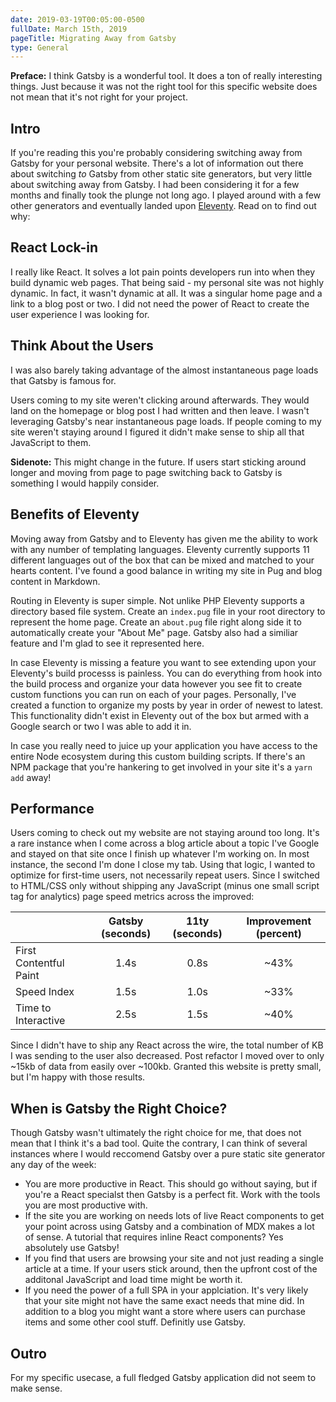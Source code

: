 ```yaml
---
date: 2019-03-19T00:05:00-0500
fullDate: March 15th, 2019
pageTitle: Migrating Away from Gatsby
type: General
---
```


**Preface:** I think Gatsby is a wonderful tool. It does a ton of really interesting things. Just because it was not the right tool for this specific website does not mean that it's not right for your project.

## Intro

If you're reading this you're probably considering switching away from Gatsby for your personal website. There's a lot of information out there about switching *to* Gatsby from other static site generators, but very little about switching away from Gatsby. I had been considering it for a few months and finally took the plunge not long ago. I played around with a few other generators and eventually landed upon [Eleventy](https://www.11ty.io/). Read on to find out why:

## React Lock-in

I really like React. It solves a lot pain points developers run into when they build dynamic web pages. That being said - my personal site was not highly dynamic. In fact, it wasn't dynamic at all. It was a singular home page and a link to a blog post or two. I did not need the power of React to create the user experience I was looking for.

## Think About the Users

I was also barely taking advantage of the almost instantaneous page loads that Gatsby is famous for. 

Users coming to my site weren't clicking around afterwards. They would land on the homepage or blog post I had written and then leave. I wasn't leveraging Gatsby's near instantaneous page loads. If people coming to my site weren't staying around I figured it didn't make sense to ship all that JavaScript to them. 

**Sidenote:** This might change in the future. If users start sticking around longer and moving from page to page switching back to Gatsby is something I would happily consider.

## Benefits of Eleventy

Moving away from Gatsby and to Eleventy has given me the ability to work with any number of templating languages. Eleventy currently supports 11 different languages out of the box that can be mixed and matched to your hearts content. I've found a good balance in writing my site in Pug and blog content in Markdown.

Routing in Eleventy is super simple. Not unlike PHP Eleventy supports a directory based file system. Create an `index.pug` file in your root directory to represent the home page. Create an `about.pug` file right along side it to automatically create your "About Me" page. Gatsby also had a similiar feature and I'm glad to see it represented here.

In case Eleventy is missing a feature you want to see extending upon your Eleventy's build processs is painless. You can do everything from hook into the build process and organize your data however you see fit to create custom functions you can run on each of your pages. Personally, I've created a function to organize my posts by year in order of newest to latest. This functionality didn't exist in Eleventy out of the box but armed with a Google search or two I was able to add it in. 

In case you really need to juice up your application you have access to the entire Node ecosystem during this custom building scripts. If there's an NPM package that you're hankering to get involved in your site it's a `yarn add` away!

## Performance

Users coming to check out my website are not staying around too long. It's a rare instance when I come across a blog article about a topic I've Google and stayed on that site once I finish up whatever I'm working on. In most instance, the second I'm done I close my tab. Using that logic, I wanted to optimize for first-time users, not necessarily repeat users. Since I switched to HTML/CSS only without shipping any JavaScript (minus one small script tag for analytics) page speed metrics across the improved:

|                        | Gatsby <span class="writing__table-unit">(seconds)<span> | 11ty <span class="writing__table-unit">(seconds)<span> | Improvement <span class="writing__table-unit">(percent)<span> |
| ---------------------- | :------------------------------------------------------: | :----------------------------------------------------: | :-----------------------------------------------------------: |
| First Contentful Paint |                           1.4s                           |                          0.8s                          |                             ~43%                              |
| Speed Index            |                           1.5s                           |                          1.0s                          |                             ~33%                              |
| Time to Interactive    |                           2.5s                           |                          1.5s                          |                             ~40%                              |

Since I didn't have to ship any React across the wire, the total number of KB I was sending to the user also decreased. Post refactor I moved over to only ~15kb of data from easily over ~100kb. Granted this website is pretty small, but I'm happy with those results.

## When is Gatsby the Right Choice?

Though Gatsby wasn't ultimately the right choice for me, that does not mean that I think it's a bad tool. Quite the contrary, I can think of several instances where I would reccomend Gatsby over a pure static site generator any day of the week:
- You are more productive in React. This should go without saying, but if you're a React specialst then Gatsby is a perfect fit. Work with the tools you are most productive with.
- If the site you are working on needs lots of live React components to get your point across using Gatsby and a combination of MDX makes a lot of sense. A tutorial that requires inline React components? Yes absolutely use Gatsby!
- If you find that users are browsing your site and not just reading a single article at a time. If your users stick around, then the upfront cost of the additonal JavaScript and load time might be worth it.
- If you need the power of a full SPA in your applciation. It's very likely that your site might not have the same exact needs that mine did. In addition to a blog you might want a store where users can purchase items and some other cool stuff. Definitly use Gatsby. 

## Outro

For my specific usecase, a full fledged Gatsby application did not seem to make sense.
